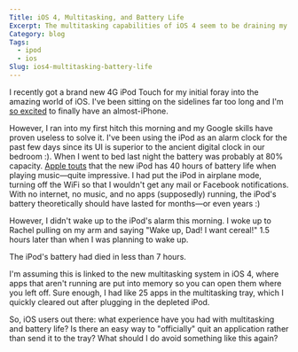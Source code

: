 ```yaml
---
Title: iOS 4, Multitasking, and Battery Life
Excerpt: The multitasking capabilities of iOS 4 seem to be draining my battery. Help me figure out how to stop it!
Category: blog
Tags: 
  - ipod
  - ios
Slug: ios4-multitasking-battery-life
---
```



I recently got a brand new 4G iPod Touch for my initial foray into the amazing world of iOS. I've been sitting on the sidelines far too long and I'm [so excited](http://twitter.com/#!/andrewheiss/status/25170167865) to finally have an almost-iPhone.

However, I ran into my first hitch this morning and my Google skills have proven useless to solve it. I've been using the iPod as an alarm clock for the past few days since its UI is superior to the ancient digital clock in our bedroom :). When I went to bed last night the battery was probably at 80% capacity. [Apple touts](http://www.apple.com/ipodtouch/specs.html) that the new iPod has 40 hours of battery life when playing music—quite impressive. I had put the iPod in airplane mode, turning off the WiFi so that I wouldn't get any mail or Facebook notifications. With no internet, no music, and no apps (supposedly) running, the iPod's battery theoretically should have lasted for months—or even years :)

However, I didn't wake up to the iPod's alarm this morning. I woke up to Rachel pulling on my arm and saying "Wake up, Dad! I want cereal!" 1.5 hours later than when I was planning to wake up.

The iPod's battery had died in less than 7 hours.

I'm assuming this is linked to the new multitasking system in iOS 4, where apps that aren't running are put into memory so you can open them where you left off. Sure enough, I had like 25 apps in the multitasking tray, which I quickly cleared out after plugging in the depleted iPod.

So, iOS users out there: what experience have you had with multitasking and battery life? Is there an easy way to "officially" quit an application rather than send it to the tray? What should I do avoid something like this again?
